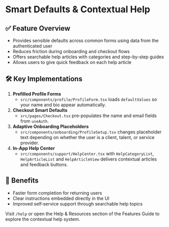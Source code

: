 # Smart Defaults & Contextual Help

## ✅ Feature Overview

- Provides sensible defaults across common forms using data from the authenticated user
- Reduces friction during onboarding and checkout flows
- Offers searchable help articles with categories and step-by-step guides
- Allows users to give quick feedback on each help article

## 🛠️ Key Implementations

1. **Prefilled Profile Forms**
   - `src/components/profile/ProfileForm.tsx` loads `defaultValues` so your name and bio appear automatically.
2. **Checkout Smart Defaults**
   - `src/pages/Checkout.tsx` pre-populates the name and email fields from `useAuth`.
3. **Adaptive Onboarding Placeholders**
   - `src/components/onboarding/ProfileSetup.tsx` changes placeholder text depending on whether the user is a client, talent, or service provider.
4. **In‑App Help Center**
   - `src/components/support/HelpCenter.tsx` with `HelpCategoryList`, `HelpArticleList` and `HelpArticleView` delivers contextual articles and feedback buttons.

## 🚀 Benefits

- Faster form completion for returning users
- Clear instructions embedded directly in the UI
- Improved self‑service support through searchable help topics

Visit `/help` or open the Help & Resources section of the Features Guide to explore the contextual help system.
